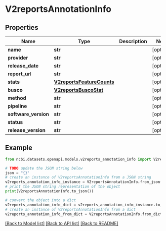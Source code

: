 # V2reportsAnnotationInfo


## Properties

Name | Type | Description | Notes
------------ | ------------- | ------------- | -------------
**name** | **str** |  | [optional] 
**provider** | **str** |  | [optional] 
**release_date** | **str** |  | [optional] 
**report_url** | **str** |  | [optional] 
**stats** | [**V2reportsFeatureCounts**](V2reportsFeatureCounts.md) |  | [optional] 
**busco** | [**V2reportsBuscoStat**](V2reportsBuscoStat.md) |  | [optional] 
**method** | **str** |  | [optional] 
**pipeline** | **str** |  | [optional] 
**software_version** | **str** |  | [optional] 
**status** | **str** |  | [optional] 
**release_version** | **str** |  | [optional] 

## Example

```python
from ncbi.datasets.openapi.models.v2reports_annotation_info import V2reportsAnnotationInfo

# TODO update the JSON string below
json = "{}"
# create an instance of V2reportsAnnotationInfo from a JSON string
v2reports_annotation_info_instance = V2reportsAnnotationInfo.from_json(json)
# print the JSON string representation of the object
print(V2reportsAnnotationInfo.to_json())

# convert the object into a dict
v2reports_annotation_info_dict = v2reports_annotation_info_instance.to_dict()
# create an instance of V2reportsAnnotationInfo from a dict
v2reports_annotation_info_from_dict = V2reportsAnnotationInfo.from_dict(v2reports_annotation_info_dict)
```
[[Back to Model list]](../README.md#documentation-for-models) [[Back to API list]](../README.md#documentation-for-api-endpoints) [[Back to README]](../README.md)


